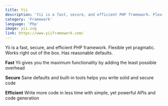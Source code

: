 ```yaml
---
title: Yii  
description: 'Yii is a fast, secure, and efficient PHP framework. Flexible yet pragmatic. Works right out of the box. Has reasonable defaults.'
category: 'Framework'
language: 'Php'
image: yii.svg
link: https://www.yiiframework.com/
---
```


Yii is a fast, secure, and efficient PHP framework.
Flexible yet pragmatic.
Works right out of the box.
Has reasonable defaults.

	
**Fast**
Yii gives you the maximum functionality by adding the least possible overhead

**Secure**
Sane defaults and built-in tools helps you write solid and secure code

**Efficient**
Write more code in less time with simple, yet powerful APIs and code generation